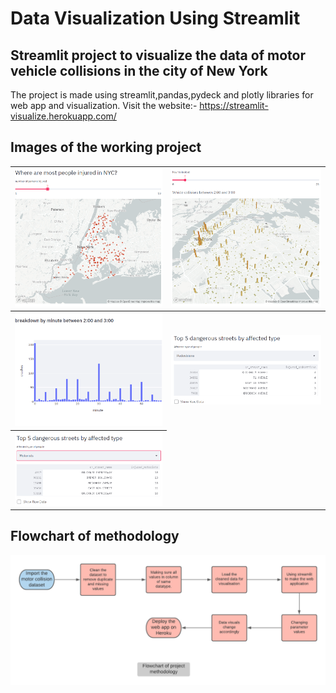 # Data Visualization Using Streamlit
## Streamlit project to visualize the data of motor vehicle collisions in the city of New York
The project is made using streamlit,pandas,pydeck and plotly libraries for web app and visualization.
Visit the website:- https://streamlit-visualize.herokuapp.com/

## Images of the working project

<table style="width:100%">
  <tr>
    <th><img src="Images/Screenshot1.png"/></th>
    <th><img src="Images/Screenshot2.png"/></th>
  </tr>
  <tr>
    <th><img src="Images/Screenshot3.png"/></th>
    <th><img src="Images/Screenshot4.png"/></th>
  </tr>
  <tr>
    <th><img src="Images/Screenshot5.png"/></th>
  </tr>
 </table>
 
 ## Flowchart of methodology
 <img src="Images/flowchart_heroku.png"/>
